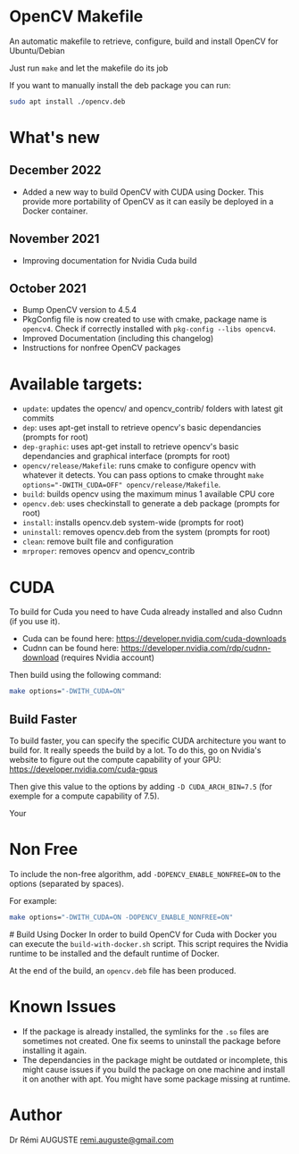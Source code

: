 # OpenCV Makefile

An automatic makefile to retrieve, configure, build and install OpenCV for Ubuntu/Debian

Just run `make` and let the makefile do its job

If you want to manually install the deb package you can run:
```bash
sudo apt install ./opencv.deb
```

# What's new

## December 2022
* Added a new way to build OpenCV with CUDA using Docker. This provide more portability of OpenCV as it can easily be deployed in a Docker container.

## November 2021
* Improving documentation for Nvidia Cuda build

## October 2021
* Bump OpenCV version to 4.5.4
* PkgConfig file is now created to use with cmake, package name is `opencv4`. Check if correctly installed with `pkg-config --libs opencv4`.
* Improved Documentation (including this changelog)
* Instructions for nonfree OpenCV packages

# Available targets:

* `update`: updates the opencv/ and opencv_contrib/ folders with latest git commits
* `dep`: uses apt-get install to retrieve opencv's basic dependancies (prompts for root)
* `dep-graphic`: uses apt-get install to retrieve opencv's basic dependancies and graphical interface (prompts for root)
* `opencv/release/Makefile`: runs cmake to configure opencv with whatever it detects. You can pass options to cmake throught `make options="-DWITH_CUDA=OFF" opencv/release/Makefile`.
* `build`: builds opencv using the maximum minus 1 available CPU core
* `opencv.deb`: uses checkinstall to generate a deb package (prompts for root)
* `install`: installs opencv.deb system-wide (prompts for root)
* `uninstall`: removes opencv.deb from the system (prompts for root)
* `clean`: remove built file and configuration
* `mrproper`: removes opencv and opencv_contrib

# CUDA
To build for Cuda you need to have Cuda already installed and also Cudnn (if you use it).
* Cuda can be found here: https://developer.nvidia.com/cuda-downloads
* Cudnn can be found here: https://developer.nvidia.com/rdp/cudnn-download (requires Nvidia account)

Then build using the following command:
```bash
make options="-DWITH_CUDA=ON"
```

## Build Faster
To build faster, you can specify the specific CUDA architecture you want to build for. It really speeds the build by a lot.
To do this, go on Nvidia's website to figure out the compute capability of your GPU: https://developer.nvidia.com/cuda-gpus

Then give this value to the options by adding `-D CUDA_ARCH_BIN=7.5` (for exemple for a compute capability of 7.5).

Your 

# Non Free
To include the non-free algorithm, add `-DOPENCV_ENABLE_NONFREE=ON` to the options (separated by spaces).

For example:
```bash
make options="-DWITH_CUDA=ON -DOPENCV_ENABLE_NONFREE=ON"
```

# Build Using Docker
In order to build OpenCV for Cuda with Docker you can execute the `build-with-docker.sh` script.
This script requires the Nvidia runtime to be installed and the default runtime of Docker.

At the end of the build, an `opencv.deb` file has been produced.

# Known Issues
* If the package is already installed, the symlinks for the `.so` files are sometimes not created. One fix seems to uninstall the package before installing it again.
* The dependancies in the package might be outdated or incomplete, this might cause issues if you build the package on one machine and install it on another with apt. You might have some package missing at runtime.

# Author
Dr Rémi AUGUSTE <remi.auguste@gmail.com>